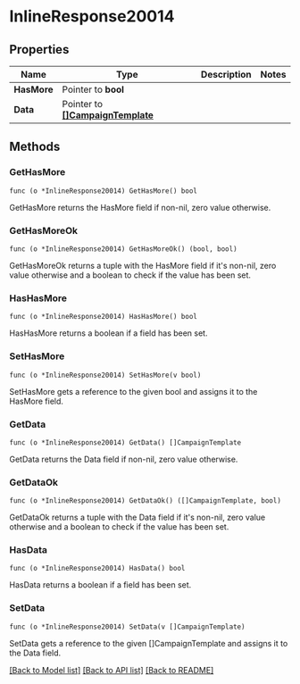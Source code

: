 # InlineResponse20014

## Properties

Name | Type | Description | Notes
------------ | ------------- | ------------- | -------------
**HasMore** | Pointer to **bool** |  | 
**Data** | Pointer to [**[]CampaignTemplate**](CampaignTemplate.md) |  | 

## Methods

### GetHasMore

`func (o *InlineResponse20014) GetHasMore() bool`

GetHasMore returns the HasMore field if non-nil, zero value otherwise.

### GetHasMoreOk

`func (o *InlineResponse20014) GetHasMoreOk() (bool, bool)`

GetHasMoreOk returns a tuple with the HasMore field if it's non-nil, zero value otherwise
and a boolean to check if the value has been set.

### HasHasMore

`func (o *InlineResponse20014) HasHasMore() bool`

HasHasMore returns a boolean if a field has been set.

### SetHasMore

`func (o *InlineResponse20014) SetHasMore(v bool)`

SetHasMore gets a reference to the given bool and assigns it to the HasMore field.

### GetData

`func (o *InlineResponse20014) GetData() []CampaignTemplate`

GetData returns the Data field if non-nil, zero value otherwise.

### GetDataOk

`func (o *InlineResponse20014) GetDataOk() ([]CampaignTemplate, bool)`

GetDataOk returns a tuple with the Data field if it's non-nil, zero value otherwise
and a boolean to check if the value has been set.

### HasData

`func (o *InlineResponse20014) HasData() bool`

HasData returns a boolean if a field has been set.

### SetData

`func (o *InlineResponse20014) SetData(v []CampaignTemplate)`

SetData gets a reference to the given []CampaignTemplate and assigns it to the Data field.


[[Back to Model list]](../README.md#documentation-for-models) [[Back to API list]](../README.md#documentation-for-api-endpoints) [[Back to README]](../README.md)


